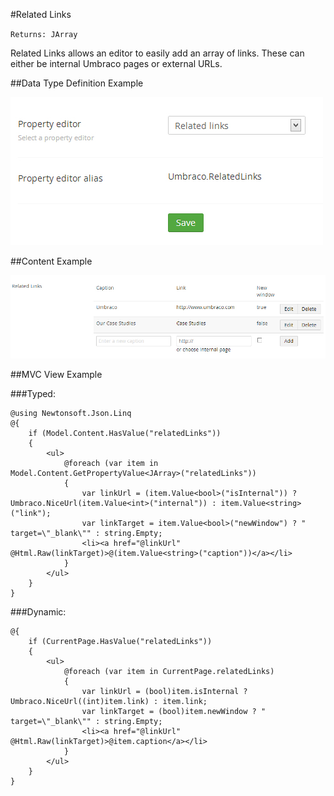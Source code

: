 #Related Links

`Returns: JArray`

Related Links allows an editor to easily add an array of links. These can either be internal Umbraco pages or external URLs.

##Data Type Definition Example

![Related Links Data Type Definition](images/Related-Links-DataType.jpg)

##Content Example 

![Media Picker Content](images/Related-Links-Content.jpg)

##MVC View Example

###Typed:

	@using Newtonsoft.Json.Linq
    @{
        if (Model.Content.HasValue("relatedLinks"))
        {
            <ul>
                @foreach (var item in Model.Content.GetPropertyValue<JArray>("relatedLinks"))
                {
                    var linkUrl = (item.Value<bool>("isInternal")) ? Umbraco.NiceUrl(item.Value<int>("internal")) : item.Value<string>("link");
                    var linkTarget = item.Value<bool>("newWindow") ? " target=\"_blank\"" : string.Empty;
                    <li><a href="@linkUrl" @Html.Raw(linkTarget)>@(item.Value<string>("caption"))</a></li>
                }
            </ul>
        }
    }  

###Dynamic:       
                       
	@{
	    if (CurrentPage.HasValue("relatedLinks"))
	    {
	        <ul>
	            @foreach (var item in CurrentPage.relatedLinks)
	            {
	                var linkUrl = (bool)item.isInternal ? Umbraco.NiceUrl((int)item.link) : item.link;
	                var linkTarget = (bool)item.newWindow ? " target=\"_blank\"" : string.Empty;
	                <li><a href="@linkUrl" @Html.Raw(linkTarget)>@item.caption</a></li>
	            }
	        </ul>
	    }        
	}    